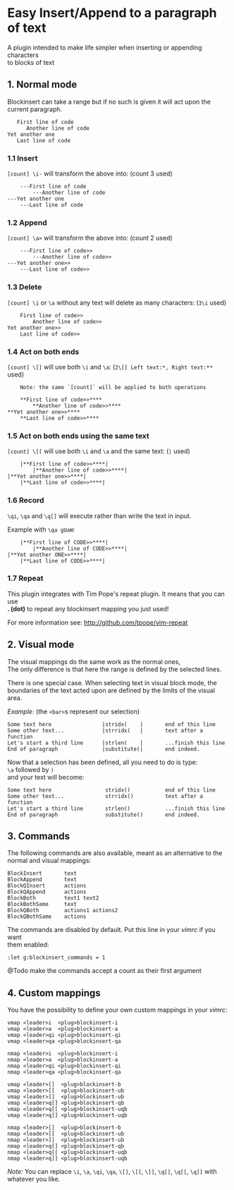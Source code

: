 Easy Insert/Append to a paragraph of text
=========================================

A plugin intended to make life simpler when inserting or appending characters  
to blocks of text

<h2>1. Normal mode</h2>

Blockinsert can take a range but if no such is given it will act upon the  
current paragraph.

       First line of code
          Another line of code
    Yet another one
       Last line of code

<h3>1.1 Insert</h3>

`[count] \i-` will transform the above into: (count 3 used)

        ---First line of code
            ---Another line of code
    ---Yet another one
        ---Last line of code

<h3>1.2 Append</h3>

`[count] \a>` will transform the above into: (count 2 used)

        ---First line of code>>
            ---Another line of code>>
    ---Yet another one>>
        ---Last line of code>>

<h3>1.3 Delete</h3>

`[count] \i` or `\a` without any text will delete as many characters: (`3\i` used)

        First line of code>>
            Another line of code>>
    Yet another one>>
        Last line of code>>

<h3>1.4 Act on both ends</h3>

`[count] \[]` will use both `\i` and `\a`: (`2\[] Left text:*, Right text:**` used)

        Note: the same `[count]` will be applied to both operations

        **First line of code>>****
            **Another line of code>>****
    **Yet another one>>****
        **Last line of code>>****

<h3>1.5 Act on both ends using the same text</h3>

`[count] \[[` will use both `\i` and `\a` and the same text: (`|` used)

        |**First line of code>>****|
            |**Another line of code>>****|
    |**Yet another one>>****|
        |**Last line of code>>****|

<h3>1.6 Record</h3>

`\qi`, `\qa` and `\q[]` will execute rather than write the text in input.

Example with `\qa gUaW`:

        |**First line of CODE>>****|
            |**Another line of CODE>>****|
    |**Yet another ONE>>****|
        |**Last line of CODE>>****|

<h3>1.7 Repeat</h3>

This plugin integrates with Tim Pope's repeat plugin. It means that you can use  
**. (dot)** to repeat any blockinsert mapping you just used!

For more information see: http://github.com/tpope/vim-repeat

<h2>2. Visual mode</h2>

The visual mappings do the same work as the normal ones,  
The only difference is that here the range is defined by the selected lines.

There is one special case. When selecting text in visual block mode, the  
boundaries of the text acted upon are defined by the limits of the visual area.

_Example:_ (the `<bar>`s represent our selection)

    Some text here                |stridx(    |       end of this line
    Some other text...            |strridx(   |       text after a function
    Let's start a third line      |strlen(    |       ...finish this line
    End of paragraph              |substitute(|       end indeed.

Now that a selection has been defined, all you need to do is type:  
`\a` followed by `)`  
and your text will become:

    Some text here                 stridx()           end of this line
    Some other text...             strridx()          text after a function
    Let's start a third line       strlen()           ...finish this line
    End of paragraph               substitute()       end indeed.

<h2>3. Commands</h2>

The following commands are also available, meant as an alternative to the  
normal and visual mappings:

    BlockInsert       text
    BlockAppend       text
    BlockQInsert      actions
    BlockQAppend      actions
    BlockBoth         text1 text2
    BlockBothSame     text
    BlockQBoth        actions1 actions2
    BlockQBothSame    actions

The commands are disabled by default. Put this line in your _vimrc_ if you want  
them enabled:

    :let g:blockinsert_commands = 1

@Todo make the commands accept a count as their first argument

<h2>4. Custom mappings</h2>

You have the possibility to define your own custom mappings in your _vimrc_:

    vmap <leader>i  <plug>blockinsert-i
    vmap <leader>a  <plug>blockinsert-a
    vmap <leader>qi <plug>blockinsert-qi
    vmap <leader>qa <plug>blockinsert-qa

    nmap <leader>i  <plug>blockinsert-i
    nmap <leader>a  <plug>blockinsert-a
    nmap <leader>qi <plug>blockinsert-qi
    nmap <leader>qa <plug>blockinsert-qa

    vmap <leader>[]  <plug>blockinsert-b
    vmap <leader>[[  <plug>blockinsert-ub
    vmap <leader>]]  <plug>blockinsert-ub
    vmap <leader>q[] <plug>blockinsert-qb
    vmap <leader>q[[ <plug>blockinsert-uqb
    vmap <leader>q]] <plug>blockinsert-uqb

    nmap <leader>[]  <plug>blockinsert-b
    nmap <leader>[[  <plug>blockinsert-ub
    nmap <leader>]]  <plug>blockinsert-ub
    nmap <leader>q[] <plug>blockinsert-qb
    nmap <leader>q[[ <plug>blockinsert-uqb
    nmap <leader>q]] <plug>blockinsert-uqb

_Note:_ You can replace `\i`, `\a`, `\qi`, `\qa`, `\[]`, `\[[`, `\]]`, `\q[]`, `\q[[`, `\q]]`
      with whatever you like.
